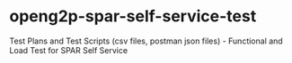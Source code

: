 # openg2p-spar-self-service-test
Test Plans and Test Scripts (csv files, postman json files) - Functional and Load Test for SPAR Self Service
